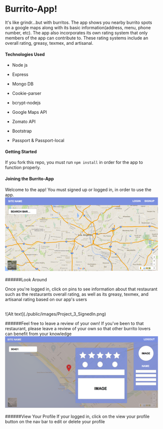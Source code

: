 # Burrito-App!

It's like grindr...but with burritos.  The app shows you nearby burrito spots on a google maps along with its basic information(address, menu, phone number, etc).
The app also incorporates its own rating system that only members of the app can contribute to.  These rating systems include an overall rating, greasy, texmex, and artisanal. 


#### Technologies Used

* Node js

* Express

* Mongo DB

* Cookie-parser

* bcrypt-nodejs

* Google Maps API

* Zomato API

* Bootstrap

* Passport & Passport-local


#### Getting Started

If you fork this repo, you must run `npm install` in order for the app to function properly.

#### Joining the Burrito-App

Welcome to the app! You must signed up or logged in, in order to use the app.
<br>
![Alt text](./public/images/Project_3_Home.png)
<br>


######Look Around

Once you're logged in, click on pins to see information about that restaurant such as the restaurants overall rating, as well as its greasy, texmex, and artisanal rating based on our app's users

<br>
![Alt text](./public/images/Project_3_SignedIn.png)

######Feel free to leave a review of your own!
If you've been to that restaurant, please leave a review of your own so that other burrito lovers can benefit from your knowledge
![Alt text](./public/images/Project_3_Focus.png)

######View Your Profile
If your logged in, click on the view your profile button on the nav bar to edit or delete your profile







